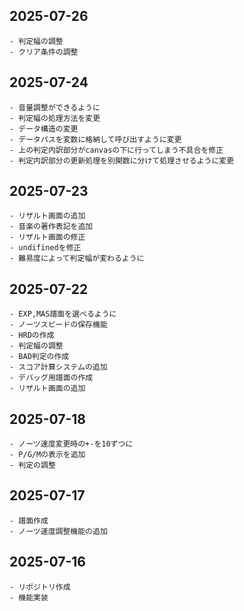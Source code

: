 ## 2025-07-26
    - 判定幅の調整
    - クリア条件の調整
## 2025-07-24
    - 音量調整ができるように
    - 判定幅の処理方法を変更
    - データ構造の変更
    - データパスを変数に格納して呼び出すように変更
    - 上の判定内訳部分がcanvasの下に行ってしまう不具合を修正
    - 判定内訳部分の更新処理を別関数に分けて処理させるように変更
## 2025-07-23
    - リザルト画面の追加
    - 音楽の著作表記を追加
    - リザルト画面の修正
    - undifinedを修正
    - 難易度によって判定幅が変わるように
## 2025-07-22
    - EXP,MAS譜面を選べるように
    - ノーツスピードの保存機能
    - HRDの作成
    - 判定幅の調整
    - BAD判定の作成
    - スコア計算システムの追加
    - デバッグ用譜面の作成
    - リザルト画面の追加
## 2025-07-18
    - ノーツ速度変更時の+-を10ずつに
    - P/G/Mの表示を追加
    - 判定の調整
## 2025-07-17
    - 譜面作成
    - ノーツ速度調整機能の追加
## 2025-07-16
    - リポジトリ作成
    - 機能実装